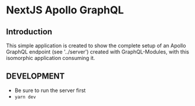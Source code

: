 # NextJS Apollo GraphQL

## Introduction
This simple application is created to show the complete setup of an Apollo GraphQL endpoint (see '../server') created with GraphQL-Modules, with this isomorphic application consuming it.

## DEVELOPMENT
- Be sure to run the server first
- `yarn dev`
